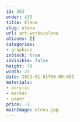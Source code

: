```yaml
---
id: 563
order: 435
title: Elena
slug: elena
url: art-works/elena
aliases: []
categories:
- graphics
inStock: true
isVisible: false
height: 30
width: 21
date: 2022-01-01T00:00:00Z
materials:
- acrylic
- marker
- paper
price: -1
mainImage: olena.jpg
---
```

